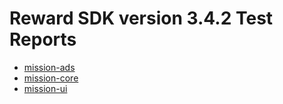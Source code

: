 # Reward SDK version 3.4.2 Test Reports

* [mission-ads](mission-ads/html/index.html)
* [mission-core](mission-core/html/index.html)
* [mission-ui](mission-ui/html/index.html)